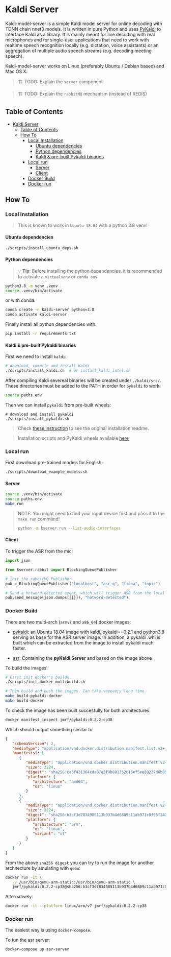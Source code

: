 # Kaldi Server

Kaldi-model-server is a simple Kaldi model server for online decoding with TDNN
chain nnet3 models.
It is written in pure Python and uses [PyKaldi](https://github.com/pykaldi/pykaldi)
to interface Kaldi as a library. It is mainly meant for live decoding with real
microphones and for single-user applications that need to work with realtime
speech recognition locally (e.g. dictation, voice assistants) or an aggregation
of multiple audio speech streams (e.g. decoding meeting speech).


Kaldi-model-server works on Linux (preferably Ubuntu / Debian based) and Mac OS X.

> 🏗️ TODO: Explain the `server` component

> 🏗️ TODO: Explain the `rabbitMQ` mechanism (instead of REDIS)

## Table of Contents

<!--ts-->
   * [Kaldi Server](#kaldi-server)
      * [Table of Contents](#table-of-contents)
      * [How To](#how-to)
         * [Local Installation](#local-installation)
            * [Ubuntu dependencies](#ubuntu-dependencies)
            * [Python dependencies](#python-dependencies)
            * [Kaldi &amp; pre-built Pykaldi binaries](#kaldi--pre-built-pykaldi-binaries)
         * [Local run](#local-run)
            * [Server](#server)
            * [Client](#client)
         * [Docker Build](#docker-build)
         * [Docker run](#docker-run)

<!-- Added by: jose, at: Fri Jan 28 23:56:27 CET 2022 -->

<!--te-->

## How To

### Local Installation

> This is known to work in `Ubuntu 18.04` with a python 3.8 venv!

#### Ubuntu dependencies

```bash
./scripts/install_ubuntu_deps.sh
```

#### Python dependencies

> 💡 **Tip**: Before installing the python dependencies, it is recommended to activate a
> `virtualvenv` or `conda env`

```bash
python3.8 -m venv .venv
source .venv/bin/activate
```

or with conda:

```bash
conda create -n kaldi-server python=3.8
conda activate kaldi-server
```

Finally install all python dependencies with:

```bash
pip install -r requirements.txt
```

#### Kaldi & pre-built Pykaldi binaries


First we need to install `kaldi`:

```bash
# download, compile and install Kaldi
./scripts/install_kaldi.sh  # or install_kaldi_intel.sh
```

After compiling Kaldi severeal binaries will be created under `./kaldi/src/`.
These directories must be added to the PATH in order for `pykaldi` to work:

```bash
source paths.env
```

Then we can install `pykaldi` from pre-built wheels:
```
# download and install pykaldi
./scripts/install_pykaldi.sh
```

> Check [these instruction](http://ltdata1.informatik.uni-hamburg.de/pykaldi/README.txt)
> to see the original installation readme.

> Installation scripts and PyKaldi wheels available
> [here](https://ltdata1.informatik.uni-hamburg.de/pykaldi/)



### Local run

First download pre-trained models for English:

```bash
./scripts/download_example_models.sh
```

#### Server

```bash
source .venv/bin/activate
source paths.env
make run
```

> NOTE: You might need to find your input device first and pass it to the `make run` command!
>
> ```bash
> python -m kserver.run --list-audio-interfaces
> ```

#### Client

To trigger the ASR from the mic:

```python
import json

from kserver.rabbit import BlockingQueuePublisher

# init the rabbitMQ Publisher
pub = BlockingQueuePublisher("localhost", "asr-q", "fiona", "topic")

# Send a hotword-detected event, which will trigger ASR from the local mic
pub.send_message(json.dumps([{}]), "hotword-detected")
```


### Docker Build

There are two multi-arch (`armv7` and `x86_64`) docker images:

 - [pykaldi](dockerfiles/pykaldi.Dockerfile): an Ubuntu 18.04 image with
      kaldi, pykaldi==0.2.1 and python3.8 serving as base for the ASR server image.
      In addition, a pykaldi .whl is built which can be extracted from the
      image to install pykaldi much faster.

 - [asr](dockerfiles/Dockerfile): Containing the **pyKaldi Server** and based
      on the image above


 To build the images:

 ```bash
 # First init docker's buildx
 ./scripts/init_docker_multibuild.sh

 # Then build and push the images. Can take veeeeery long time
 make build-pykaldi-docker
 make build-docker
 ```

 To check the image has been built succesfully for both architectures:

```bash
docker manifest inspect jmrf/pykaldi:0.2.2-cp38
```

Which should output something similar to:

```json
{
   "schemaVersion": 2,
   "mediaType": "application/vnd.docker.distribution.manifest.list.v2+json",
   "manifests": [
      {
         "mediaType": "application/vnd.docker.distribution.manifest.v2+json",
         "size": 2224,
         "digest": "sha256:ca3f431364cda07e5f9b801352616ef5ee89237d6b05e16b48b10be348e9cece",
         "platform": {
            "architecture": "amd64",
            "os": "linux"
         }
      },
      {
         "mediaType": "application/vnd.docker.distribution.manifest.v2+json",
         "size": 2224,
         "digest": "sha256:b3cf3d7834985113b937b4d6809c11ab971c0f95f242ffaad50cb2e0a77485bf",
         "platform": {
            "architecture": "arm",
            "os": "linux",
            "variant": "v7"
         }
      }
   ]
}
```

From the above `sha256 digest` you can try to run the image for another
architecture by amulating with `qemu`:

```bash
docker run -it \
   -v /usr/bin/qemu-arm-static:/usr/bin/qemu-arm-static \
   jmrf/pykaldi:0.2.2-cp38@sha256:b3cf3d7834985113b937b4d6809c11ab971c0f95f242ffaad50cb2e0a77485bf
```

Alternatively:

```bash
docker run -it --platform linux/arm/v7 jmrf/pykaldi:0.2.2-cp38
```

### Docker run

The easiest way is using `docker-compose`.

To tun the asr server:

```bash
docker-compose up asr-server
```
